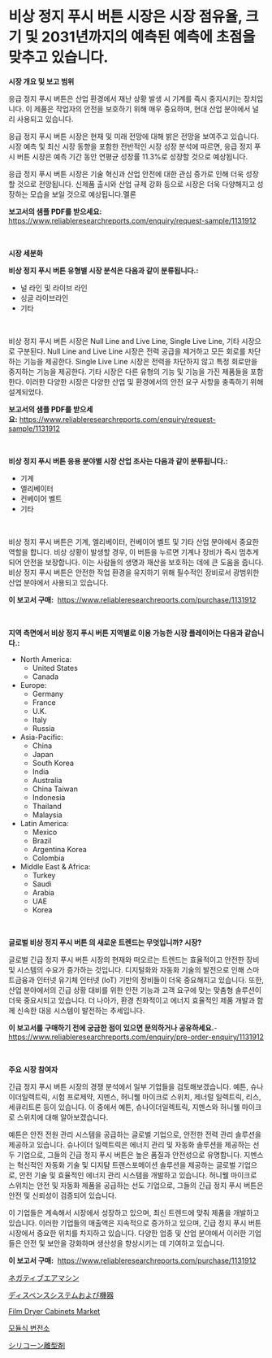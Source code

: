 <p><h1>비상 정지 푸시 버튼 시장은 시장 점유율, 크기 및 2031년까지의 예측된 예측에 초점을 맞추고 있습니다.</h1></p><p><strong>시장 개요 및 보고 범위</strong></p>
<p><p>응급 정지 푸시 버튼은 산업 환경에서 재난 상황 발생 시 기계를 즉시 중지시키는 장치입니다. 이 제품은 작업자의 안전을 보호하기 위해 매우 중요하며, 현대 산업 분야에서 널리 사용되고 있습니다.</p><p>응급 정지 푸시 버튼 시장은 현재 및 미래 전망에 대해 밝은 전망을 보여주고 있습니다. 시장 예측 및 최신 시장 동향을 포함한 전반적인 시장 성장 분석에 따르면, 응급 정지 푸시 버튼 시장은 예측 기간 동안 연평균 성장률 11.3%로 성장할 것으로 예상됩니다.</p><p>응급 정지 푸시 버튼 시장은 기술 혁신과 산업 안전에 대한 관심 증가로 인해 더욱 성장할 것으로 전망됩니다. 신제품 출시와 산업 규제 강화 등으로 시장은 더욱 다양해지고 성장하는 모습을 보일 것으로 예상됩니다.멜론</p></p>
<p><strong>보고서의 샘플 PDF를 받으세요:</strong> <a href="https://www.reliableresearchreports.com/enquiry/request-sample/1131912">https://www.reliableresearchreports.com/enquiry/request-sample/1131912</a></p>
<p>&nbsp;</p>
<p><strong>시장 세분화</strong></p>
<p><strong>비상 정지 푸시 버튼 유형별 시장 분석은 다음과 같이 분류됩니다.:</strong></p>
<p><ul><li>널 라인 및 라이브 라인</li><li>싱글 라이브라인</li><li>기타</li></ul></p>
<p>&nbsp;</p>
<p><p>비상 정지 푸시 버튼 시장은 Null Line and Live Line, Single Live Line, 기타 시장으로 구분된다. Null Line and Live Line 시장은 전력 공급을 제거하고 모든 회로를 차단하는 기능을 제공한다. Single Live Line 시장은 전력을 차단하지 않고 특정 회로만을 중지하는 기능을 제공한다. 기타 시장은 다른 유형의 기능 및 기능을 가진 제품들을 포함한다. 이러한 다양한 시장은 다양한 산업 및 환경에서의 안전 요구 사항을 충족하기 위해 설계되었다.</p></p>
<p><strong>보고서의 샘플 PDF를 받으세요:</strong>&nbsp;<a href="https://www.reliableresearchreports.com/enquiry/request-sample/1131912">https://www.reliableresearchreports.com/enquiry/request-sample/1131912</a></p>
<p>&nbsp;</p>
<p><strong> 비상 정지 푸시 버튼 응용 분야별 시장 산업 조사는 다음과 같이 분류됩니다.:</strong></p>
<p><ul><li>기계</li><li>엘리베이터</li><li>컨베이어 벨트</li><li>기타</li></ul></p>
<p>&nbsp;</p>
<p><p>비상 정지 푸시 버튼은 기계, 엘리베이터, 컨베이어 벨트 및 기타 산업 분야에서 중요한 역할을 합니다. 비상 상황이 발생할 경우, 이 버튼을 누르면 기계나 장비가 즉시 멈추게 되어 안전을 보장합니다. 이는 사람들의 생명과 재산을 보호하는 데에 큰 도움을 줍니다. 비상 정지 푸시 버튼은 안전한 작업 환경을 유지하기 위해 필수적인 장비로서 광범위한 산업 분야에서 사용되고 있습니다.</p></p>
<p><strong>이 보고서 구매:</strong>&nbsp; <a href="https://www.reliableresearchreports.com/purchase/1131912">https://www.reliableresearchreports.com/purchase/1131912</a></p>
<p>&nbsp;</p>
<p><strong>지역 측면에서 비상 정지 푸시 버튼 지역별로 이용 가능한 시장 플레이어는 다음과 같습니다.:</strong></p>
<p><ul>
    <li>
        North America:
        <ul>
            <li>United States</li>
            <li>Canada</li>
        </ul>
    </li>
    <li>
        Europe:
        <ul>
            <li>Germany</li>
            <li>France</li>
            <li>U.K.</li>
            <li>Italy</li>
            <li>Russia</li>
        </ul>
    </li>
    <li>
        Asia-Pacific:
        <ul>
            <li>China</li>
            <li>Japan</li>
            <li>South Korea</li>
            <li>India</li>
            <li>Australia</li>
            <li>China Taiwan</li>
            <li>Indonesia</li>
            <li>Thailand</li>
            <li>Malaysia</li>
        </ul>
    </li>
    <li>
        Latin America:
        <ul>
            <li>Mexico</li>
            <li>Brazil</li>
            <li>Argentina Korea</li>
            <li>Colombia</li>
        </ul>
    </li>
    <li>
        Middle East & Africa:
        <ul>
            <li>Turkey</li>
            <li>Saudi</li>
            <li>Arabia</li>
            <li>UAE</li>
            <li>Korea</li>
        </ul>
    </li>
    </ul></p>
<p>&nbsp;</p>
<p><strong>글로벌 비상 정지 푸시 버튼 의 새로운 트렌드는 무엇입니까? 시장?</strong></p>
<p><p>글로벌 긴급 정지 푸시 버튼 시장의 현재와 떠오르는 트렌드는 효율적이고 안전한 장비 및 시스템의 수요가 증가하는 것입니다. 디지털화와 자동화 기술의 발전으로 인해 스마트금융과 인터넷 유기체 인터넷 (IoT) 기반의 장비들이 더욱 중요해지고 있습니다. 또한, 산업 분야에서의 긴급 상황 대비를 위한 안전 기능과 고객 요구에 맞는 맞춤형 솔루션이 더욱 중요시되고 있습니다. 더 나아가, 환경 친화적이고 에너지 효율적인 제품 개발과 함께 신속한 대응 시스템이 발전하는 추세입니다.</p></p>
<p><strong>이 보고서를 구매하기 전에 궁금한 점이 있으면 문의하거나 공유하세요.</strong>- <a href="https://www.reliableresearchreports.com/enquiry/pre-order-enquiry/1131912">https://www.reliableresearchreports.com/enquiry/pre-order-enquiry/1131912</a></p>
<p>&nbsp;</p>
<p><strong>주요 시장 참여자</strong></p>
<p><p>긴급 정지 푸시 버튼 시장의 경쟁 분석에서 일부 기업들을 검토해보겠습니다. 예튼, 슈나이더일렉트릭, 시험 프로제약, 지멘스, 허니웰 마이크로 스위치, 제너럴 일렉트릭, 리스, 세큐리트론 등이 있습니다. 이 중에서 예튼, 슈나이더일렉트릭, 지멘스와 허니웰 마이크로 스위치에 대해 알아보겠습니다.</p><p>예튼은 안전 전원 관리 시스템을 공급하는 글로벌 기업으로, 안전한 전력 관리 솔루션을 제공하고 있습니다. 슈나이더 일렉트릭은 에너지 관리 및 자동화 솔루션을 제공하는 선두 기업으로, 그들의 긴급 정지 푸시 버튼은 높은 품질과 안전성으로 유명합니다. 지멘스는 혁신적인 자동화 기술 및 디지턈 트랜스포메이션 솔루션을 제공하는 글로벌 기업으로, 안전 기술 및 효율적인 에너지 관리 시스템을 개발하고 있습니다. 허니웰 마이크로 스위치는 안전 및 자동화 제품을 공급하는 선도 기업으로, 그들의 긴급 정지 푸시 버튼은 안전 및 신뢰성이 검증되어 있습니다.</p><p>이 기업들은 계속해서 시장에서 성장하고 있으며, 최신 트렌드에 맞춰 제품을 개발하고 있습니다. 이러한 기업들의 매출액은 지속적으로 증가하고 있으며, 긴급 정지 푸시 버튼 시장에서 중요한 위치를 차지하고 있습니다. 다양한 업종 및 산업 분야에서 이러한 기업들은 안전 및 보안을 강화하며 생산성을 향상시키는 데 기여하고 있습니다.</p></p>
<p><strong>이 보고서 구매:</strong>&nbsp;&nbsp;<a href="https://www.reliableresearchreports.com/purchase/1131912">https://www.reliableresearchreports.com/purchase/1131912</a></p>
<p><p><a href="https://medium.com/@manuelmann1976/%E3%83%8D%E3%82%AC%E3%83%86%E3%82%A3%E3%83%96%E3%82%A8%E3%82%A2%E3%83%9E%E3%82%B7%E3%83%B3%E5%B8%82%E5%A0%B4%E3%81%AE%E8%A6%8F%E6%A8%A1%E3%81%AF-%E3%82%B0%E3%83%AD%E3%83%BC%E3%83%90%E3%83%AB%E7%94%A3%E6%A5%AD%E7%95%8C%E3%81%A7%E6%9C%80%E9%81%A9%E3%81%AA%E3%83%9E%E3%83%BC%E3%82%B1%E3%83%86%E3%82%A3%E3%83%B3%E3%82%B0%E3%83%81%E3%83%A3%E3%83%B3%E3%83%8D%E3%83%AB%E3%82%92%E7%A4%BA%E3%81%97%E3%81%A6%E3%81%84%E3%81%BE%E3%81%99-c3f42c28362d">ネガティブエアマシン</a></p><p><a href="https://github.com/lrlmopnhwd79300/Market-Research-Report-List-1/blob/main/48282944281.md">ディスペンスシステムおよび機器</a></p><p><a href="https://issuu.com/reportprime-2/docs/film-dryer-cabinets-market-size-2030.pptx">Film Dryer Cabinets Market</a></p><p><a href="https://github.com/vsckjg50460/Market-Research-Report-List-1/blob/main/38467303884.md">모듈식 변전소</a></p><p><a href="https://medium.com/@grarrity46/%E3%82%B7%E3%83%AA%E3%82%B3%E3%83%BC%E3%83%B3%E5%9E%8B%E9%9B%A2%E5%9E%8B%E5%89%A4%E5%B8%82%E5%A0%B4%E3%81%AE%E8%A6%8F%E6%A8%A1-%E5%B8%82%E5%A0%B4%E8%A6%8B%E9%80%9A%E3%81%97%E3%81%A8%E5%B8%82%E5%A0%B4%E4%BA%88%E6%B8%AC-2024%E5%B9%B4%E3%81%8B%E3%82%892031%E5%B9%B4-1e0404f16d7c">シリコーン離型剤</a></p></p>
